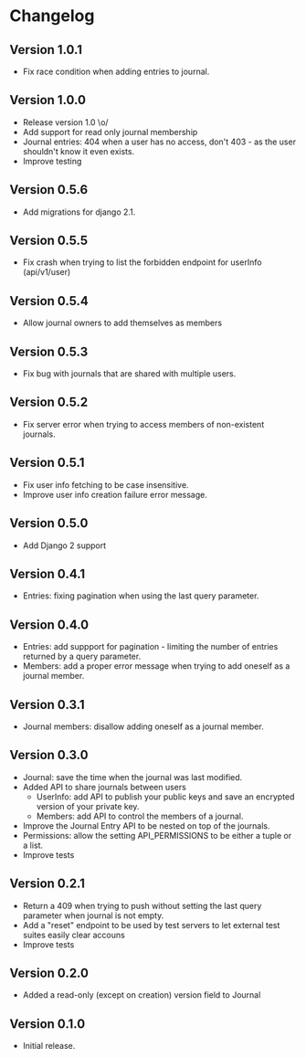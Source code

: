 # Changelog

## Version 1.0.1
* Fix race condition when adding entries to journal.

## Version 1.0.0
* Release version 1.0 \o/
* Add support for read only journal membership
* Journal entries: 404 when a user has no access, don't 403 - as the user shouldn't know it even exists.
* Improve testing

## Version 0.5.6
* Add migrations for django 2.1.

## Version 0.5.5
* Fix crash when trying to list the forbidden endpoint for userInfo (api/v1/user)

## Version 0.5.4
* Allow journal owners to add themselves as members

## Version 0.5.3
* Fix bug with journals that are shared with multiple users.

## Version 0.5.2
* Fix server error when trying to access members of non-existent journals.

## Version 0.5.1
* Fix user info fetching to be case insensitive.
* Improve user info creation failure error message.

## Version 0.5.0
* Add Django 2 support

## Version 0.4.1
* Entries: fixing pagination when using the last query parameter.

## Version 0.4.0
* Entries: add suppport for pagination - limiting the number of entries returned by a query parameter.
* Members: add a proper error message when trying to add oneself as a journal member.

## Version 0.3.1
* Journal members: disallow adding oneself as a journal member.

## Version 0.3.0
* Journal: save the time when the journal was last modified.
* Added API to share journals between users
    * UserInfo: add API to publish your public keys and save an encrypted version of your private key.
    * Members: add API to control the members of a journal.
* Improve the Journal Entry API to be nested on top of the journals.
* Permissions: allow the setting API_PERMISSIONS to be either a tuple or a list.
* Improve tests

## Version 0.2.1
* Return a 409 when trying to push without setting the last query parameter when journal is not empty.
* Add a "reset" endpoint to be used by test servers to let external test suites easily clear accouns
* Improve tests

## Version 0.2.0
* Added a read-only (except on creation) version field to Journal

## Version 0.1.0
* Initial release.
